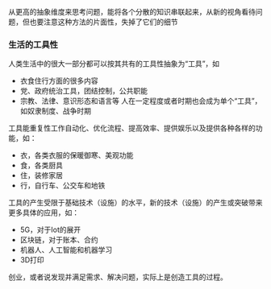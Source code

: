 从更高的抽象维度来思考问题，能将各个分散的知识串联起来，从新的视角看待问题，但也要注意这种方法的片面性，失掉了它们的细节

### 生活的工具性
人类生活中的很大一部分都可以按其共有的工具性抽象为“工具”，如
- 衣食住行方面的很多内容
- 党、政府统治工具，团结控制，公共职能
- 宗教、法律、意识形态和语言等
人在一定程度或者时期也会成为单个“工具”，如奴隶制度、战争时期

工具能重复性工作自动化、优化流程、提高效率、提供娱乐以及提供各种各样的功能，如：
- 衣，各类衣服的保暖御寒、美观功能
- 食，各类厨具
- 住，装修家居
- 行，自行车、公交车和地铁

工具的产生受限于基础技术（设施）的水平，新的技术（设施）的产生或突破带来更多具体的应用，如：
- 5G，对于Iot的展开
- 区块链，对于账本、合约
- 机器人、人工智能和机器学习
- 3D打印

创业，或者说发现并满足需求、解决问题，实际上是创造工具的过程。
